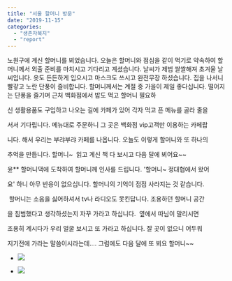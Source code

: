 ```yaml
---
title: "서울 할머니 방문"
date: "2019-11-15"
categories: 
  - "생존자복지"
  - "report"
---
```


노원구에 계신 할머니를 뵈었습니다. 오늘은 할머니와 점심을 같이 먹기로 약속하여 할머니께서 외출 준비를 마치시고 기다리고 계셨습니다. 날씨가 제법 쌀쌀해져 초겨울 날씨입니다. 옷도 든든하게 입으시고 마스크도 쓰시고 완전무장 하셨습니다. 집을 나서니 빨갛고 노란 단풍이 즐비합니다. 할머니께서는 계절 중 가을이 제일 좋다십니다. 떨어지는 단풍을 즐기며 근처 백화점에서 밥도 먹고 할머니 필요하

신 생활용품도 구입하고 나오는 길에 카페가 있어 각자 먹고 픈 메뉴를 골라 줄을

서서 기다립니다. 메뉴대로 주문하니 그 곳은 백화점 vip고객만 이용하는 카페랍

니다. 해서 우리는 부랴부랴 카페를 나옵니다. 오늘도 이렇게 할머니와 또 하나의

추억을 만듭니다. 할머니~  읽고 계신 책 다 보시고 다음 달에 뵈어요~~

윤\*\* 할머니댁에 도착하여 할머니께 인사를 드립니다. '할머니~ 정대협에서 왔어

요' 하니 아무 반응이 없으십니다. 할머니의 기억이 점점 사라지는 것 같습니다.

 할머니는 소음을 싫어하셔서 tv나 라디오도 못킨답니다. 조용하던 할머니 공간

을 침범했다고 생각하셨는지 자꾸 가라고 하십니다.  옆에서 따님이 말리시면

조용히 계시다가 우리 얼굴 보시고 또 가라고 하십니다. 잘 곳이 없으니 어두워

지기전에 가라는 말씀이시라는데.... 그럼에도 다음 달에 또 뵈요 할머니~~

- ![](https://womenandwar.net/kr/wp-content/uploads/2019/11/1115-11월정기방문-1024x768-1024x768.jpg)
    
- ![](https://womenandwar.net/kr/wp-content/uploads/2019/11/1115-11월-정기방문-1024x768-1024x768.jpg)
